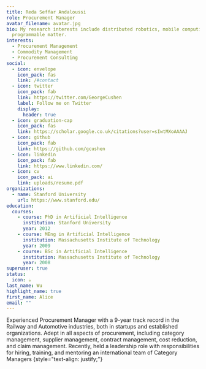 ```yaml
---
title: Reda Seffar Andaloussi
role: Procurement Manager
avatar_filename: avatar.jpg
bio: My research interests include distributed robotics, mobile computing and
  programmable matter.
interests:
  - Procurement Management
  - Commodity Management
  - Procurement Consulting
social:
  - icon: envelope
    icon_pack: fas
    link: /#contact
  - icon: twitter
    icon_pack: fab
    link: https://twitter.com/GeorgeCushen
    label: Follow me on Twitter
    display:
      header: true
  - icon: graduation-cap
    icon_pack: fas
    link: https://scholar.google.co.uk/citations?user=sIwtMXoAAAAJ
  - icon: github
    icon_pack: fab
    link: https://github.com/gcushen
  - icon: linkedin
    icon_pack: fab
    link: https://www.linkedin.com/
  - icon: cv
    icon_pack: ai
    link: uploads/resume.pdf
organizations:
  - name: Stanford University
    url: https://www.stanford.edu/
education:
  courses:
    - course: PhD in Artificial Intelligence
      institution: Stanford University
      year: 2012
    - course: MEng in Artificial Intelligence
      institution: Massachusetts Institute of Technology
      year: 2009
    - course: BSc in Artificial Intelligence
      institution: Massachusetts Institute of Technology
      year: 2008
superuser: true
status:
  icon: ☕️
last_name: Wu
highlight_name: true
first_name: Alice
email: ""
---
```

Experienced Procurement Manager with a 9-year track record in the Railway and Automotive industries, both in startups and established organizations. Adept in all aspects of procurement, including category management, supplier management, contract management, cost reduction, and claim management. Recently, held a leadership role with responsibilities for hiring, training, and mentoring an international team of Category Managers
{style="text-align: justify;"}